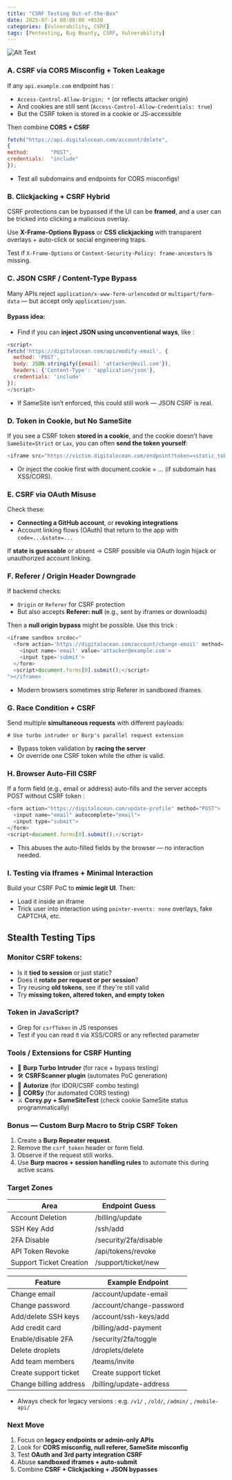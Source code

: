 ```yaml
---
title: "CSRF Testing Out-of-the-Box"
date: 2025-07-14 00:00:00 +0530
categories: [Vulnerability, CSRF]
tags: [Pentesting, Bug Bounty, CSRF, Vulnerability]
---
```


![Alt Text](/img/csrf-out.png)

### A. CSRF via CORS Misconfig + Token Leakage

If any `api.example.com` endpoint has :

-   `Access-Control-Allow-Origin: *` (or reflects attacker origin)
-   And cookies are still sent (`Access-Control-Allow-Credentials: true`)
-   But the CSRF token is stored in a cookie or JS-accessible

Then combine **CORS + CSRF**
```js
fetch("https://api.digitalocean.com/account/delete",  
{
method:  	  "POST",  
credentials:  "include"  
});
```
- Test all subdomains and endpoints for CORS misconfigs!

###  B. **Clickjacking + CSRF Hybrid**

CSRF protections can be bypassed if the UI can be **framed**, and a user can be tricked into clicking a malicious overlay.

Use **X-Frame-Options Bypass** or **CSS clickjacking** with transparent overlays + auto-click or social engineering traps.

Test if `X-Frame-Options` or `Content-Security-Policy: frame-ancestors` is missing.

### C. **JSON CSRF / Content-Type Bypass**

Many APIs reject `application/x-www-form-urlencoded` or `multipart/form-data` — but accept only `application/json`.

#### Bypass idea:
-   Find if you can **inject JSON using unconventional ways**, like :
```js
<script>
fetch('https://digitalocean.com/api/modify-email', {
  method: 'POST',
  body: JSON.stringify({email: 'attacker@evil.com'}),
  headers: {'Content-Type': 'application/json'},
  credentials: 'include'
});
</script>
```
- If SameSite isn’t enforced, this could still work — JSON CSRF is real.

### D. **Token in Cookie, but No SameSite**

If you see a CSRF token **stored in a cookie**, and the cookie doesn’t have `SameSite=Strict` or `Lax`, you can often **send the token yourself**:
```js
<iframe src="https://victim.digitalocean.com/endpoint?token=<static_token>" />
```
- Or inject the cookie first with document.cookie = ... (if subdomain has XSS/CORS).

### E. **CSRF via OAuth Misuse**

Check these:

-   **Connecting a GitHub account**, or **revoking integrations**
-   Account linking flows (OAuth) that return to the app with `code=...&state=...`

If **state is guessable** or absent → CSRF possible via OAuth login hijack or unauthorized account linking.

### F. **Referer / Origin Header Downgrade**

If backend checks:

-   `Origin` or `Referer` for CSRF protection
-   But also accepts **Referer: null** (e.g., sent by iframes or downloads)

Then a **null origin bypass** might be possible. Use this trick :
```js
<iframe sandbox srcdoc="
  <form action='https://digitalocean.com/account/change-email' method='POST'>
    <input name='email' value='attacker@example.com'>
    <input type='submit'>
  </form>
  <script>document.forms[0].submit();</script>
"></iframe>
```
- Modern browsers sometimes strip Referer in sandboxed iframes.

### G. **Race Condition + CSRF**

Send multiple **simultaneous requests** with different payloads:

`# Use turbo intruder or Burp's parallel request extension`

-   Bypass token validation by **racing the server**
-   Or override one CSRF token while the other is valid.

### H. **Browser Auto-Fill CSRF**

If a form field (e.g., email or address) auto-fills and the server accepts POST without CSRF token :
```js
<form action="https://digitalocean.com/update-profile" method="POST">
  <input name="email" autocomplete="email">
  <input type="submit">
</form>
<script>document.forms[0].submit();</script>
```
- This abuses the auto-filled fields by the browser — no interaction needed.

### I. **Testing via Iframes + Minimal Interaction**

Build your CSRF PoC to **mimic legit UI**. Then:

-   Load it inside an iframe
-   Trick user into interaction using `pointer-events: none` overlays, fake CAPTCHA, etc.

##  Stealth Testing Tips
### Monitor CSRF tokens:

-   Is it **tied to session** or just static?
-   Does it **rotate per request or per session**?
-   Try reusing **old tokens**, see if they're still valid
-   Try **missing token, altered token, and empty token**

### Token in JavaScript?

-   Grep for `csrfToken` in JS responses
-   Test if you can read it via XSS/CORS or any reflected parameter

###  Tools / Extensions for CSRF Hunting

-   🧬 **Burp Turbo Intruder** (for race + bypass testing)
-   🛠 **CSRFScanner plugin** (automates PoC generation)
-   🧪 **Autorize** (for IDOR/CSRF combo testing)
-   🔬 **CORSy** (for automated CORS testing)
-   ⚔️ **Corsy.py + SameSiteTest** (check cookie SameSite status programmatically)

### Bonus — Custom Burp Macro to Strip CSRF Token

1.  Create a **Burp Repeater request**.
2.  Remove the `csrf_token` header or form field.
3.  Observe if the request still works.
4.  Use **Burp macros + session handling rules** to automate this during active scans.

### Target Zones
|Area | Endpoint Guess |
|--|--|
| Account Deletion | /billing/update  |
| SSH Key Add | /ssh/add|
| 2FA Disable | /security/2fa/disable |
| API Token Revoke | /api/tokens/revoke |
| Support Ticket Creation | /support/ticket/new |

| Feature | Example Endpoint |
|--|--|
| Change email  | /account/update-email |
| Change password | /account/change-password
| Add/delete SSH keys | /account/ssh-keys/add
| Add credit card | /billing/add-payment
| Enable/disable 2FA | /security/2fa/toggle
| Delete droplets | /droplets/delete
| Add team members| /teams/invite
| Create support ticket | Create support ticket
| Change billing address | /billing/update-address


- Always check for legacy versions : e.g. `/v1/` , `/old/`, `/admin/` , `/mobile-api/`

### Next Move

1.  Focus on **legacy endpoints or admin-only APIs**
2.  Look for **CORS misconfig, null referer, SameSite misconfig**
3.  Test **OAuth and 3rd party integration CSRF**
4.  Abuse **sandboxed iframes + auto-submit**
5.  Combine **CSRF + Clickjacking + JSON bypasses**


